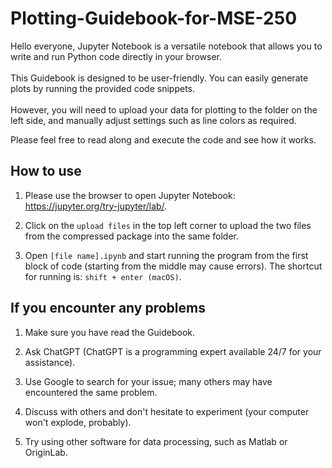 # Plotting-Guidebook-for-MSE-250

Hello everyone, Jupyter Notebook is a versatile notebook that allows you to write and run Python code directly in your browser. \
\
This Guidebook is designed to be user-friendly. You can easily generate plots by running the provided code snippets.\
\
However, you will need to upload your data for plotting to the folder on the left side, and manually adjust settings such as line colors as required.

Please feel free to read along and execute the code and see how it works.

## How to use

1. Please use the browser to open Jupyter Notebook: https://jupyter.org/try-jupyter/lab/.

2. Click on the `upload files` in the top left corner to upload the two files from the
compressed package into the same folder.

3. Open `[file name].ipynb` and start running the program from the first block of code (starting from the middle may cause errors). The shortcut for running is: `shift + enter (macOS)`.

## If you encounter any problems
1. Make sure you have read the Guidebook.

2. Ask ChatGPT (ChatGPT is a programming expert available 24/7 for your assistance).

3. Use Google to search for your issue; many others may have encountered the same problem.

4. Discuss with others and don't hesitate to experiment (your computer won't explode, probably).

5. Try using other software for data processing, such as Matlab or OriginLab.
